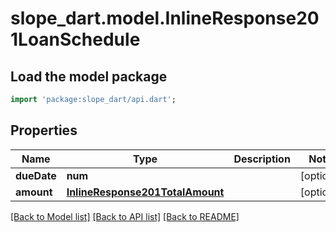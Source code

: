 # slope_dart.model.InlineResponse201LoanSchedule

## Load the model package
```dart
import 'package:slope_dart/api.dart';
```

## Properties
Name | Type | Description | Notes
------------ | ------------- | ------------- | -------------
**dueDate** | **num** |  | [optional] 
**amount** | [**InlineResponse201TotalAmount**](InlineResponse201TotalAmount.md) |  | [optional] 

[[Back to Model list]](../README.md#documentation-for-models) [[Back to API list]](../README.md#documentation-for-api-endpoints) [[Back to README]](../README.md)


